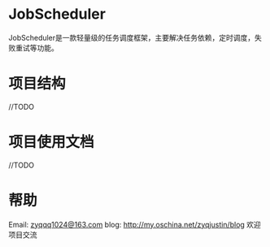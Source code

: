 # JobScheduler
JobScheduler是一款轻量级的任务调度框架，主要解决任务依赖，定时调度，失败重试等功能。
# 项目结构
//TODO
# 项目使用文档
//TODO
# 帮助
Email: zyqqq1024@163.com
blog: http://my.oschina.net/zyqjustin/blog
欢迎项目交流
